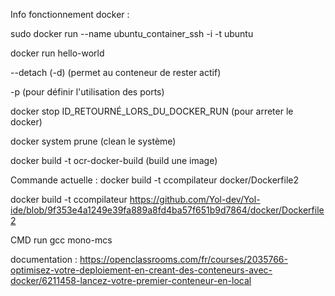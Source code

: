 Info fonctionnement docker : 

sudo docker run --name ubuntu_container_ssh -i -t ubuntu

docker run hello-world



--detach (-d) (permet au conteneur de rester actif)

-p (pour définir l'utilisation des ports)

docker stop ID_RETOURNÉ_LORS_DU_DOCKER_RUN (pour arreter le docker)


docker system prune (clean le système)

docker build -t ocr-docker-build (build une image)


Commande actuelle :
docker build -t ccompilateur docker/Dockerfile2

docker build -t ccompilateur https://github.com/Yol-dev/Yol-ide/blob/9f353e4a1249e39fa889a8fd4ba57f651b9d7864/docker/Dockerfile2

CMD run gcc mono-mcs

documentation : 
https://openclassrooms.com/fr/courses/2035766-optimisez-votre-deploiement-en-creant-des-conteneurs-avec-docker/6211458-lancez-votre-premier-conteneur-en-local

